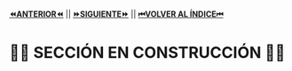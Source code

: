[**⏪ANTERIOR⏪**](https://github.com/lucasdellasala/intro-desarrollo-web/blob/main/clases/clase-05.md) ||
[**⏩SIGUIENTE⏩**](https://github.com/lucasdellasala/intro-desarrollo-web/blob/main/clases/clase-07.md) ||
[**⏮VOLVER AL ÍNDICE⏮**](https://github.com/lucasdellasala/intro-desarrollo-web)
# 🚧🚧 SECCIÓN EN CONSTRUCCIÓN 🚧🚧